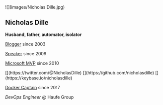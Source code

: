 <!-- .slide: id="bio" -->

![](images/Nicholas Dille.jpg) <!-- .element: style="size: 50%; width: 25%; float: right; border-radius: 8px;" -->

## Nicholas Dille

**Husband, father, automator, isolator**

<i class="fas fa-globe" style="width: 1.5em; text-align: center;"></i> [Blogger](https://dille.name) since 2003

<i class="fas fa-microphone" style="width: 1.5em; text-align: center;"></i> [Speaker](https://dille.name/blog/topics/Topic3/) since 2009

<i class="fab fa-windows" style="width: 1.5em; text-align: center;"></i> [Microsoft MVP](https://mvp.microsoft.com/en-us/PublicProfile/4029117?fullName=Nicholas%20%20Dille) since 2010

<p>[<i class="fab fa-twitter" style="width: 1.5em; text-align: center;"></i>](https://twitter.com/@NicholasDille) [<i class="fab fa-github" style="width: 1.5em; text-align: center;"></i>](https://github.com/nicholasdille) [<i class="fab fa-keybase" style="width: 1.5em; text-align: center;"></i>](https://keybase.io/nicholasdille)</p> <!-- .element: style="float: right" -->

<i class="fab fa-docker" style="width: 1.5em; text-align: center;"></i> [Docker Captain](https://www.docker.com/captains/nicholas-dille) since 2017

<i class="fas fa-briefcase" style="width: 1.5em; text-align: center;"></i> *DevOps Engineer* @ Haufe Group
